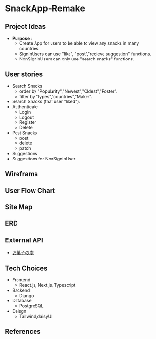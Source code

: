 # SnackApp-Remake

## Project Ideas
- **Purpose** :
  - Create App for users to be able to view any snacks in many countries.
  - SigninUsers can use "like", "post","recieve suggestion" functions.
  - NonSigninUsers can only use "search snacks" functions.
 
## User stories
>
  - Search Snacks
    - order by "Popularity","Newest","Oldest","Poster".
    - filter by "types","countries","Maker".
  - Search Snacks (that user "liked").
  - Authenticate
    - Login
    - Logout
    - Register
    - Delete
  - Post Snacks
    - post
    - delete
    - patch
  - Suggestions
  - Suggestions for NonSigninUser
  
## Wireframs
## User Flow Chart
## Site Map
## ERD
## External API
>
  - [お菓子の虜](https://sysbird.jp/toriko/webapi/)
## Tech Choices
>
  - Frontend
    - React.js, Next.js, Typescript
  - Backend
    - Django
  - Database
    - PostgreSQL
  - Deisgn
    - Tailwind,daisyUI
## References
